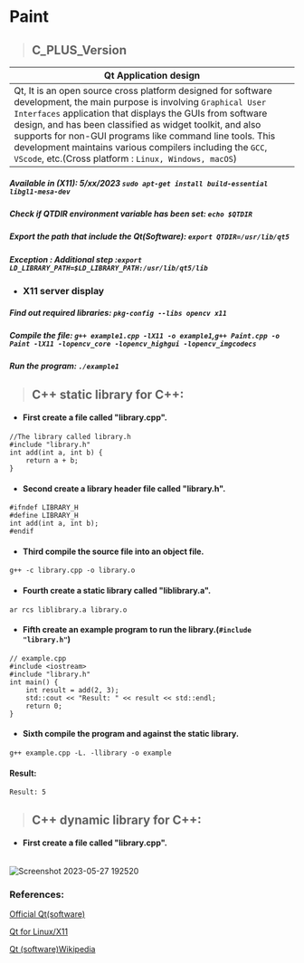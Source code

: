 # Paint

> ## C_PLUS_Version

|Qt Application design|
| --- | 
|  Qt, It is an open source cross platform designed for software development, the main purpose is involving `Graphical User Interfaces` application that displays the GUIs from software design, and has been classified as widget toolkit, and also supports for non-GUI programs like command line tools. This development maintains various compilers including the `GCC`,  `VScode`, etc.(Cross platform : `Linux, Windows, macOS`) |
##### Available in (X11): 5/xx/2023 `sudo apt-get install build-essential libgl1-mesa-dev`
##### Check if QTDIR environment variable has been set: `echo $QTDIR`
##### Export the path that include the Qt(Software): `export QTDIR=/usr/lib/qt5`
##### Exception : Additional step :`export LD_LIBRARY_PATH=$LD_LIBRARY_PATH:/usr/lib/qt5/lib`

* ### X11 server display
##### Find out required libraries: `pkg-config --libs opencv x11`
##### Compile the file: `g++ example1.cpp -lX11 -o example1`,`g++ Paint.cpp -o Paint -lX11 -lopencv_core -lopencv_highgui -lopencv_imgcodecs`
##### Run the program:  `./example1` 

> ## C++ static library for C++:
* #### First create a file called "library.cpp".
```
//The library called library.h
#include "library.h"
int add(int a, int b) {
    return a + b;
}
```
* #### Second create a library header file called "library.h".
```
#ifndef LIBRARY_H
#define LIBRARY_H
int add(int a, int b);
#endif
```
* #### Third compile the source file into an object file.
```
g++ -c library.cpp -o library.o
```

* #### Fourth create a static library called "liblibrary.a".
```
ar rcs liblibrary.a library.o
```

* #### Fifth create an example program to run the library.(`#include "library.h"`)
```
// example.cpp
#include <iostream>
#include "library.h"
int main() {
    int result = add(2, 3);
    std::cout << "Result: " << result << std::endl;
    return 0;
}
```

* #### Sixth compile the program and against the static library.
```
g++ example.cpp -L. -llibrary -o example
```

#### Result:
```
Result: 5
```


> ## C++ dynamic library for C++:
* #### First create a file called "library.cpp".
```
```


![Screenshot 2023-05-27 192520](https://github.com/WeiberNoname/Paint/assets/129390032/3a0899b3-394a-47a3-a677-f1b0f618c78a)

### References:
[Official Qt(software)](https://wiki.qt.io/Install_Qt_5_on_Ubuntu)

[Qt for Linux/X11](https://doc.qt.io/qt-6/linux.html)

[Qt (software)Wikipedia](https://en.wikipedia.org/wiki/Qt_(software))
